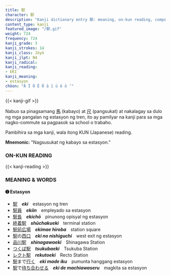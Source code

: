 ```yaml
---
title: 駅
character: 駅
description: "Kanji dictionary entry 駅: meaning, on-kun reading, compounds, origin, related kanji"
content_type: kanji
featured_image: "/駅.gif"
weight: 724
frequency: 724
kanji_grade: 3
kanji_strokes: 14
kanji_class: Jōyō
kanji_jlpt: N4
kanji_radical: 
kanji_reading: 
- EKI
kanji_meaning:
- estasyon
chōon: "Ā Ī Ū Ē Ō ā ī ū ē ō ’"
---
```

[//]: # (Don't edit the line below. Kanji animated GIF code is automatically generated.)
{{< kanji-gif >}}

[//]: # (Edit below this line.)

Nabuo sa pinagsamang [馬](../馬) (kabayo) at [尺](../尺) (pangsukat) at nakalagay sa dulo ng mga pangalan ng estasyon ng tren, ito ay pamilyar na kanji para sa mga nagko-commute sa pagpasok sa school o trabaho.

Pambihira sa mga kanji, wala itong KUN (Japanese) reading.
 
**Mnemonic:** "Nagsusukat ng kabayo sa estasyon."

### ON-KUN READING

[//]: # (Don't edit the line below. ON-KUN READING code is automatically generated.)
{{< kanji-reading >}}

### MEANING & WORDS

#### ➊ **Estasyon**
  - [駅](../駅)　***eki***　estasyon ng tren
  - [駅](../駅)[員](../員)　***ekiin***　empleyado sa estasyon
  - [駅](../駅)[長](../長)　***ekichō***　pinunong opisyal ng estasyon
  - [終](../終)[着](../着)[駅](../駅)　***shūchakueki***　terminal station
  - [駅](../駅)[前](../前)[広](../広)[場](../場)　***ekimae hiroba***　station square
  - [駅](../駅)の[西](../西)[口](../口)　***eki no nishiguchi***　west exit ng estasyon
  - [品](../品)[川](../川)[駅](../駅)　***shinagawaeki***　Shinagawa Station
  - [つくば駅](https://ja.wikipedia.org/wiki/%E3%81%A4%E3%81%8F%E3%81%B0%E9%A7%85)　***tsukubaeki***　Tsukuba Station
  - [レクト駅](https://ja.wikipedia.org/wiki/%E3%83%AC%E3%82%AF%E3%83%88%E9%A7%85)　***rekutoeki***　Recto Station
  - [駅](../駅)まで[行く](../行)　***eki made iku***　pumunta hanggang estasyon
  - [駅](../駅)で[待ち](../待)[合わせる](../合)　***eki de machiawaseru***　magkita sa estasyon
